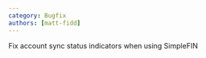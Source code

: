 ```yaml
---
category: Bugfix
authors: [matt-fidd]
---
```


Fix account sync status indicators when using SimpleFIN
